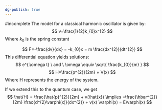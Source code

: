 ```yaml
---
dg-publish: true
---
```

#incomplete 
The model for a classical harmonic oscillator is given by: 
$$
v=\frac{1}{2}k_{0}x^{2} 
$$
Where $k_{0}$ is the spring constant

$$
F=-\frac{dv}{dx} = -k_{0}x = m \frac{dx^{2}}{dt^{2}}
$$
This differential equation yields solutions: 
$$
	e^{i\omega t} \ and \ \omega \equiv \sqrt{ \frac{k_{0}}{m} }
$$
$$
H=\frac{p^{2}}{2m} + V(x)
$$
Where H represents the energy of the system. 

If we extend this to the quantum case, we get 
$$
\hat{H} = \frac{\hat{p}^{2}}{2m} + v(\hat{x}) \implies =\frac{\hbar^{2}}{2m} \frac{d^{2}\varphi(x)}{dx^{2}} + v(x) \varphi(x) = E\varphi(x)
$$




